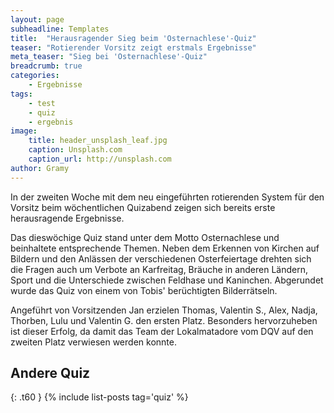 ```yaml
---
layout: page
subheadline: Templates
title:  "Herausragender Sieg beim 'Osternachlese'-Quiz"
teaser: "Rotierender Vorsitz zeigt erstmals Ergebnisse"
meta_teaser: "Sieg bei 'Osternachlese'-Quiz"
breadcrumb: true
categories:
    - Ergebnisse
tags:
    - test
    - quiz
    - ergebnis
image:
    title: header_unsplash_leaf.jpg
    caption: Unsplash.com
    caption_url: http://unsplash.com
author: Gramy
---
```


In der zweiten Woche mit dem neu eingeführten rotierenden System für den Vorsitz beim wöchentlichen Quizabend zeigen sich bereits erste herausragende Ergebnisse.

Das dieswöchige Quiz stand unter dem Motto Osternachlese und beinhaltete entsprechende Themen.
Neben dem Erkennen von Kirchen auf Bildern und den Anlässen der verschiedenen Osterfeiertage drehten sich die Fragen auch um Verbote an Karfreitag, Bräuche in anderen Ländern, Sport und die Unterschiede zwischen Feldhase und Kaninchen. Abgerundet wurde das Quiz von einem von Tobis' berüchtigten Bilderrätseln.

Angeführt von Vorsitzenden Jan erzielen Thomas, Valentin S., Alex, Nadja, Thorben, Lulu und Valentin G. den ersten Platz.
Besonders hervorzuheben ist dieser Erfolg, da damit das Team der Lokalmatadore vom DQV auf den zweiten Platz verwiesen werden konnte.


## Andere Quiz
{: .t60 }
{% include list-posts tag='quiz' %}

